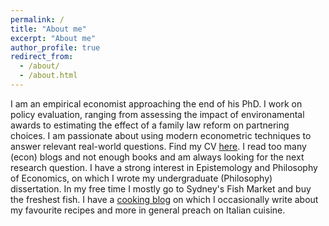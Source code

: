 ```yaml
---
permalink: /
title: "About me"
excerpt: "About me"
author_profile: true
redirect_from: 
  - /about/
  - /about.html
---
```


I am an empirical economist approaching the end of his PhD. I work on policy evaluation, ranging from assessing the impact of environamental awards to estimating the effect of a family law reform on partnering choices. I am passionate about using modern econometric techniques to answer relevant real-world questions. Find my CV [here](https://fabitmart.github.io/files/Martinenghi_CV_Acad_pub.pdf.). I read too many (econ) blogs and not enough books and am always looking for the next research question. I have a strong interest in Epistemology and Philosophy of Economics, on which I wrote my undergraduate (Philosophy) dissertation. In my free time I mostly go to Sydney's Fish Market and buy the freshest fish. I have a [cooking blog](italos.food.blog) on which I occasionally write about my favourite recipes and more in general preach on Italian cuisine.
